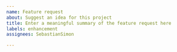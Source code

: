 ```yaml
---
name: Feature request
about: Suggest an idea for this project
title: Enter a meaningful summary of the feature request here
labels: enhancement
assignees: SebastianSimon

---
```


<!--
I’d love to read about your ideas! Keep in mind, though, that I’m a single person working on this project. The script focuses on URL and search bar selection behavior only, and ideally this repo shouldn’t even exist.
Please explain what I should include in the shell script and why. Requests concerning compatibility, usability, and code quality are always welcome.
-->
